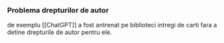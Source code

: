 ### Problema drepturilor de autor
de exemplu [[ChatGPT]] a fost antrenat pe biblioteci intregi de carti fara a detine drepturile de autor pentru ele.

		